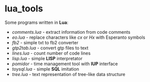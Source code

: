 # lua_tools
Some programs written in **Lua**:

* _comments.lua_ - extract information from code comments
* _eo.lua_ - replace characters like _cx_ or _Hx_ with Esperanto symbols
* _fb2_ - simple txt to fb2 converter
* _gtp2tab.lua_ - convert gtp files to text
* _lines.lua_ - count number of code lines
* _lisp.lua_ - simple **LISP** interpretator
* _pomidor_ - time management tool with **IUP** interface
* _toysql.lua_ - simple **SQL** imitation
* _tree.lua_ - text representation of tree-like data structure
